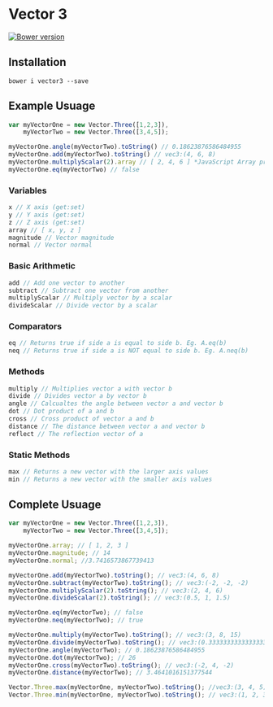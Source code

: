Vector 3
========
[![Bower version](https://badge.fury.io/bo/vector3.svg)](https://github.com/maraisr/vector3)

## Installation
`bower i vector3 --save`

## Example Usuage
```JavaScript
var myVectorOne = new Vector.Three([1,2,3]),
    myVectorTwo = new Vector.Three([3,4,5]);

myVectorOne.angle(myVectorTwo).toString() // 0.18623876586484955
myVectorOne.add(myVectorTwo).toString() // vec3:(4, 6, 8)
myVectorOne.multiplyScalar(2).array // [ 2, 4, 6 ] *JavaScript Array primitive*
myVectorOne.eq(myVectorTwo) // false
```

### Variables
```JavaScript
x // X axis (get:set)
y // Y axis (get:set)
z // Z axis (get:set)
array // [ x, y, z ]
magnitude // Vector magnitude
normal // Vector normal
```

### Basic Arithmetic
```JavaScript
add // Add one vector to another
subtract // Subtract one vector from another
multiplyScalar // Multiply vector by a scalar
divideScalar // Divide vector by a scalar
```

### Comparators
```JavaScript
eq // Returns true if side a is equal to side b. Eg. A.eq(b)
neq // Returns true if side a is NOT equal to side b. Eg. A.neq(b)
```

### Methods
```JavaScript
multiply // Multiplies vector a with vector b
divide // Divides vector a by vector b
angle // Calcualtes the angle between vector a and vector b
dot // Dot product of a and b
cross // Cross product of vector a and b
distance // The distance between vector a and vector b
reflect // The reflection vector of a
```

### Static Methods
```JavaScript
max // Returns a new vector with the larger axis values
min // Returns a new vector with the smaller axis values
```

## Complete Usuage
```JavaScript
var myVectorOne = new Vector.Three([1,2,3]),
    myVectorTwo = new Vector.Three([3,4,5]);

myVectorOne.array; // [ 1, 2, 3 ]
myVectorOne.magnitude; // 14
myVectorOne.normal; //3.7416573867739413

myVectorOne.add(myVectorTwo).toString(); // vec3:(4, 6, 8)
myVectorOne.subtract(myVectorTwo).toString(); // vec3:(-2, -2, -2)
myVectorOne.multiplyScalar(2).toString(); // vec3:(2, 4, 6)
myVectorOne.divideScalar(2).toString(); // vec3:(0.5, 1, 1.5)

myVectorOne.eq(myVectorTwo); // false
myVectorOne.neq(myVectorTwo); // true

myVectorOne.multiply(myVectorTwo).toString(); // vec3:(3, 8, 15)
myVectorOne.divide(myVectorTwo).toString(); // vec3:(0.3333333333333333, 0.5, 0.6)
myVectorOne.angle(myVectorTwo); // 0.18623876586484955
myVectorOne.dot(myVectorTwo); // 26
myVectorOne.cross(myVectorTwo).toString(); // vec3:(-2, 4, -2)
myVectorOne.distance(myVectorTwo); // 3.4641016151377544

Vector.Three.max(myVectorOne, myVectorTwo).toString(); //vec3:(3, 4, 5)
Vector.Three.min(myVectorOne, myVectorTwo).toString(); // vec3:(1, 2, 3)
```
